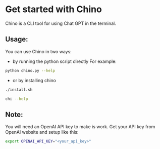 # Get started with Chino

Chino is a CLI tool for using Chat GPT in the terminal.

## Usage:
You can use Chino in two ways:

- by running the python script directly
For example:
```bash
python chino.py --help
```
- or by installing chino
```bash
./install.sh
```
```bash
chi --help
```

## Note: 
You will need an OpenAI API key to make is work. Get your API key from OpenAI website and setup like this:
```bash
export OPENAI_API_KEY="<your_api_key>"
```